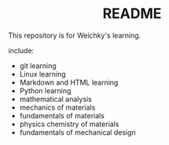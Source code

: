 <center><h1><b>README</b></h1></center>
This repository is for Weichky's learning.

include:
- git learning
- Linux learning
- Markdown and HTML learning
- Python learning
- mathematical analysis
- mechanics of materials
- fundamentals of materials
- physics chemistry of materials
- fundamentals of mechanical design